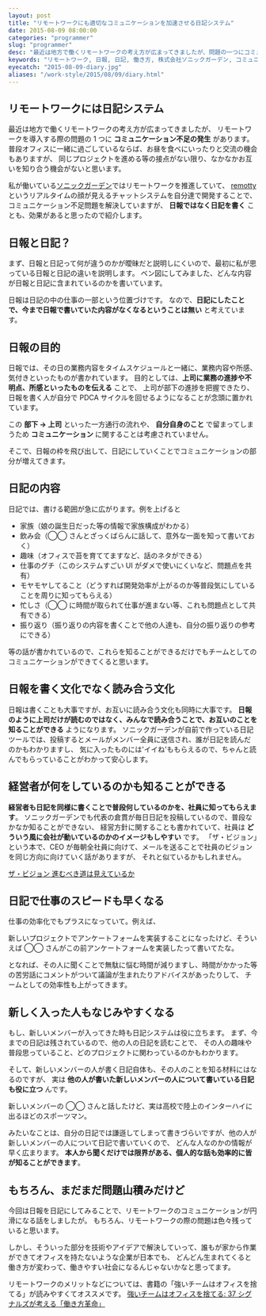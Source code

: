 ```yaml
---
layout: post
title: "リモートワークにも適切なコミュニケーションを加速させる日記システム"
date: 2015-08-09 08:00:00
categories: "programmer"
slug: "programmer"
desc: "最近は地方で働くリモートワークの考え方が広まってきましたが、問題の一つにコミュニケーションが取りづらいというものがあります。その、解決法の一つとして日報ではなく日記を書くということについて書いています。"
keywords: "リモートワーク, 日報, 日記, 働き方, 株式会社ソニックガーデン, コミュニケーション"
eyecatch: "2015-08-09-diary.jpg"
aliases: "/work-style/2015/08/09/diary.html"
---
```


<amp-img src="https://blog.regonn.tokyo/images/2015-08-09-diary.jpg" alt="日記を書く" width="670px" height="480px" layout="responsive" ></amp-img>

## リモートワークには日記システム

最近は地方で働くリモートワークの考え方が広まってきましたが、
リモートワークを導入する際の問題の 1 つに **コミュニケーション不足の発生** があります。
普段オフィスに一緒に過ごしているならば、お昼を食べにいったりと交流の機会もありますが、
同じプロジェクトを進める等の接点がない限り、なかなかお互いを知り合う機会がないと思います。

私が働いている[ソニックガーデン](http://www.sonicgarden.jp/)ではリモートワークを推進していて、
[remotty](https://www.remotty.net/)というリアルタイムの顔が見えるチャットシステムを自分達で開発することで、
コミュニケーション不足問題を解決していますが、 **日報ではなく日記を書く** ことも、効果があると思ったので紹介します。

## 日報と日記？

まず、日報と日記って何が違うのかが曖昧だと説明しにくいので、最初に私が思っている日報と日記の違いを説明します。
ベン図にしてみました、どんな内容が日報と日記に含まれているのかを書いています。

<amp-img src="https://blog.regonn.tokyo/images/2015-08-09-diary.png" alt="日報と日記の違いのベン図" width="670px" height="480px" layout="responsive" ></amp-img>

日報は日記の中の仕事の一部という位置づけです。
なので、**日記にしたことで、今まで日報で書いていた内容がなくなるということは無い** と考えています。

## 日報の目的

日報では、その日の業務内容をタイムスケジュールと一緒に、業務内容や所感、気付きといったものが書かれています。
目的としては、**上司に業務の進捗や不明点、所感といったものを伝える** ことで、
上司が部下の進捗を把握できたり、日報を書く人が自分で PDCA サイクルを回せるようになることが念頭に置かれています。

この **部下 → 上司** といった一方通行の流れや、 **自分自身のこと** で留まってしまうため **コミュニケーション** に関することは考慮されていません。

そこで、日報の枠を飛び出して、日記にしていくことでコミュニケーションの部分が増えてきます。

## 日記の内容

日記では、書ける範囲が急に広がります。例を上げると

- 家族（娘の誕生日だった等の情報で家族構成がわかる）
- 飲み会（◯◯ さんとざっくばらんに話して、意外な一面を知って書いておく）
- 趣味（オフィスで苔を育ててますなど、話のネタができる）
- 仕事のグチ（このシステムすごい UI がダメで使いにくいなど、問題点を共有）
- モヤモヤしてること（どうすれば開発効率が上がるのか等普段気にしていることを周りに知ってもらえる）
- 忙しさ（◯◯ に時間が取られて仕事が進まない等、これも問題点として共有できる）
- 振り返り（振り返りの内容を書くことで他の人達も、自分の振り返りの参考にできる）

等の話が書かれているので、これらを知ることができるだけでもチームとしてのコミュニケーションができてくると思います。

## 日報を書く文化でなく読み合う文化

日報は書くことも大事ですが、お互いに読み合う文化も同時に大事です。
**日報のように上司だけが読むのではなく、みんなで読み合うことで、お互いのことを知ることができる** ようになります。
ソニックガーデンが自前で作っている日記ツールでは、投稿するとメールがメンバー全員に送信され、誰が日記を読んだのかもわかりますし、
気に入ったものには'イイね'ももらえるので、ちゃんと読んでもらっていることがわかって安心します。

## 経営者が何をしているのかも知ることができる

**経営者も日記を同様に書くことで普段何しているのかを、社員に知ってもらえます**。
ソニックガーデンでも代表の倉貫が毎日日記を投稿しているので、普段なかなか知ることができない、
経営方針に関することも書かれていて、社員は **どういう風に会社が動いているのかのイメージもしやすい** です。
「ザ・ビジョン」という本で、CEO が毎朝全社員に向けて、メールを送ることで社員のビジョンを同じ方向に向けていく話がありますが、
それと似ているかもしれません。

[ザ・ビジョン 進むべき道は見えているか](https://amzn.to/2KUqpuz)

## 日記で仕事のスピードも早くなる

仕事の効率化でもプラスになっていて。例えば、

新しいプロジェクトでアンケートフォームを実装することになったけど、そういえば ◯◯ さんがこの前アンケートフォームを実装したって書いてたな。

となれば、その人に聞くことで無駄に悩む時間が減りますし、時間がかかった等の苦労話にコメントがついて議論が生まれたりアドバイスがあったりして、
チームとしての効率性も上がってきます。

## 新しく入った人もなじみやすくなる

もし、新しいメンバーが入ってきた時も日記システムは役に立ちます。
まず、今までの日記は残されているので、他の人の日記を読むことで、
その人の趣味や普段思っていること、どのプロジェクトに関わっているのかもわかります。

そして、新しいメンバーの人が書く日記自体も、その人のことを知る材料にはなるのですが、
実は **他の人が書いた新しいメンバーの人について書いている日記も役に立つ** んです。

新しいメンバーの ◯◯ さんと話したけど、実は高校で陸上のインターハイに出るほどのスポーツマン。

みたいなことは、自分の日記では謙遜してしまって書きづらいですが、他の人が新しいメンバーの人について日記で書いていくので、
どんな人なのかの情報が早く広まります。 **本人から聞くだけでは限界がある、個人的な話も効率的に皆が知ることができます**。

## もちろん、まだまだ問題山積みだけど

今回は日報を日記にしてみることで、リモートワークのコミュニケーションが円滑になる話をしましたが。
もちろん、リモートワークの際の問題は色々残っていると思います。

しかし、そういった部分を技術やアイデアで解決していって、誰もが家から作業ができてオフィスを持たないような企業が日本でも、
どんどん生まれてくると働き方が変わって、働きやすい社会になるんじゃないかなと思ってます。

リモートワークのメリットなどについては、書籍の「強いチームはオフィスを捨てる」が読みやすくてオススメです。
[強いチームはオフィスを捨てる: 37 シグナルズが考える「働き方革命」](https://amzn.to/2nEhjsP)
